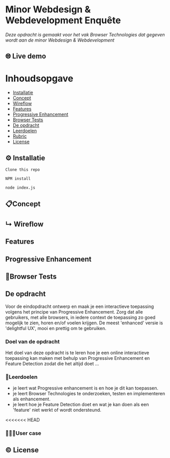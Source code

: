 # Minor Webdesign & Webdevelopment Enquête
_Deze opdracht is gemaakt voor het vak Browser Technologies dat gegeven wordt aan de minor Webdesign & Webdevelopment_

## 🌐 Live demo
<!-- <img src="" alt=""> -->

# Inhoudsopgave
* [Installatie]()
* [Concept]()
* [Wireflow]()
* [Features]()
* [Progressive Enhancement]()
* [Browser Tests]()
* [De opdracht]()
* [Leerdoelen]()
* [Rubric]()
* [License]()


## ⚙️ Installatie
```
Clone this repo 
```

```
NPM install
```

```
node index.js
```

## 📋Concept

## ↳ Wireflow
<!-- <img src="" alt=""> -->
## Features

## Progressive Enhancement

## 🧪Browser Tests

## De opdracht
Voor de eindopdracht ontwerp en maak je een interactieve toepassing volgens het principe van Progressive Enhancement. Zorg dat alle gebruikers, met alle browsers, in iedere context de toepassing zo goed mogelijk te zien, horen en/of voelen krijgen. De meest 'enhanced' versie is 'delightful UX', mooi en prettig om te gebruiken.

### Doel van de opdracht
Het doel van deze opdracht is te leren hoe je een online interactieve toepassing kan maken met behulp van Progressive Enhancement en Feature Detection zodat die het altijd doet ...

### 🧠Leerdoelen
* je leert wat Progressive enhancement is en hoe je dit kan toepassen.
* je leert Browser Technologies te onderzoeken, testen en implementeren als enhancement.
* je leert hoe je Feature Detection doet en wat je kan doen als een 'feature' niet werkt of wordt ondersteund.

<<<<<<< HEAD
### 🙋🏻‍♀️User case


## © License